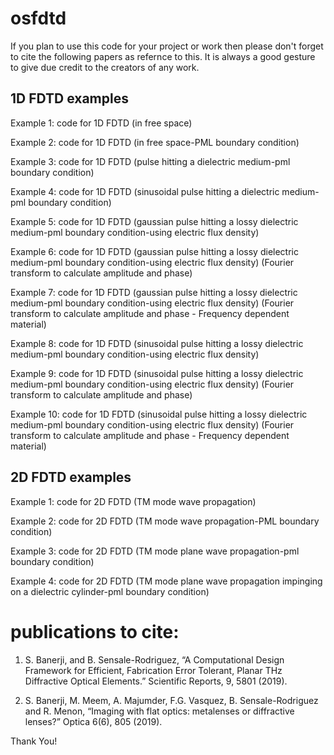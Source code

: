 # osfdtd

If you plan to use this code for your project or work then please don't forget to cite the following papers as refernce to this. It is always a good gesture to give due credit to the creators of any work. 


1D FDTD examples
--------------------
Example 1: code for 1D FDTD (in free space)

Example 2: code for 1D FDTD (in free space-PML boundary condition)

Example 3: code for 1D FDTD (pulse hitting a dielectric medium-pml boundary condition)

Example 4: code for 1D FDTD (sinusoidal pulse hitting a dielectric medium-pml boundary condition)

Example 5: code for 1D FDTD (gaussian pulse hitting a lossy dielectric medium-pml boundary condition-using electric flux density)

Example 6: code for 1D FDTD (gaussian pulse hitting a lossy dielectric medium-pml boundary condition-using electric flux density) (Fourier transform to calculate amplitude and phase)

Example 7: code for 1D FDTD (gaussian pulse hitting a lossy dielectric medium-pml boundary condition-using electric flux density) (Fourier transform to calculate amplitude and phase - Frequency dependent material)

Example 8: code for 1D FDTD (sinusoidal pulse hitting a lossy dielectric medium-pml boundary condition-using electric flux density)

Example 9: code for 1D FDTD (sinusoidal pulse hitting a lossy dielectric medium-pml boundary condition-using electric flux density) (Fourier transform to calculate amplitude and phase)

Example 10: code for 1D FDTD (sinusoidal pulse hitting a lossy dielectric medium-pml boundary condition-using electric flux density) (Fourier transform to calculate amplitude and phase - Frequency dependent material)



2D FDTD examples
--------------------
Example 1: code for 2D FDTD (TM mode wave propagation)

Example 2: code for 2D FDTD (TM mode wave propagation-PML boundary condition)

Example 3: code for 2D FDTD (TM mode plane wave propagation-pml boundary condition)

Example 4: code for 2D FDTD (TM mode plane wave propagation impinging on a dielectric cylinder-pml boundary condition)



publications to cite:
=======================
1. S. Banerji, and B. Sensale-Rodriguez, “A Computational Design Framework for Efficient, Fabrication Error Tolerant, Planar THz Diffractive Optical Elements.” Scientific Reports, 9, 5801 (2019).

2. S. Banerji, M. Meem, A. Majumder, F.G. Vasquez, B. Sensale-Rodriguez and R. Menon, “Imaging with flat optics: metalenses or diffractive lenses?” Optica 6(6), 805 (2019).

Thank You! 

